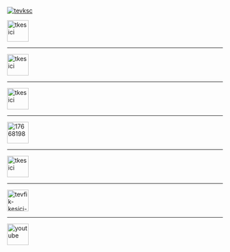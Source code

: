 
<p><a href="https://twitter.com/tevksc" target="blank"><img src="https://img.shields.io/twitter/follow/tevksc?logo=twitter&style=for-the-badge" alt="tevksc"/></a></p>
<a href="https://www.hackerrank.com/tkesici" target="blank"><img align="center" src="https://raw.githubusercontent.com/rahuldkjain/github-profile-readme-generator/master/src/images/icons/Social/hackerrank.svg" alt="tkesici" height="50" width="50"/></a><br><hr>
<a href="https://codepen.io/tkesici" target="blank"><img align="center" src="https://raw.githubusercontent.com/rahuldkjain/github-profile-readme-generator/master/src/images/icons/Social/codepen.svg" alt="tkesici" height="50" width="50"/></a><br><hr>
<a href="https://dev.to/tkesici" target="blank"><img align="center" src="https://raw.githubusercontent.com/rahuldkjain/github-profile-readme-generator/master/src/images/icons/Social/devto.svg" alt="tkesici" height="50" width="50"/></a><br><hr>
<a href="https://stackoverflow.com/users/17668198" target="blank"><img align="center" src="https://raw.githubusercontent.com/rahuldkjain/github-profile-readme-generator/master/src/images/icons/Social/stack-overflow.svg" alt="17668198" height="50" width="50"/></a><br><hr>
<a href="https://www.leetcode.com/tkesici" target="blank"><img align="center" src="https://raw.githubusercontent.com/rahuldkjain/github-profile-readme-generator/master/src/images/icons/Social/leet-code.svg" alt="tkesici" height="50" width="50"/></a><br><hr>
<a href="https://linkedin.com/in/tevfik-kesici-541a07127/" target="blank"><img align="center" src="https://raw.githubusercontent.com/rahuldkjain/github-profile-readme-generator/master/src/images/icons/Social/linked-in-alt.svg" alt="tevfik-kesici-541a07127/" height="50" width="50"/></a><br><hr>
<a href="https://www.youtube.com/channel/UCwQFtypWrF4tLUEhMKG5qKQ" target="blank"><img align="center" src="https://raw.githubusercontent.com/rahuldkjain/github-profile-readme-generator/master/src/images/icons/Social/youtube.svg" alt="youtube" height="50" width="50"/></a><br>
